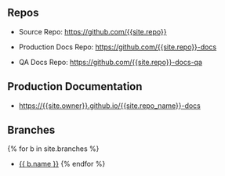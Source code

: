 ---
---

## Repos

* Source Repo: <https://github.com/{{site.repo}}>
* Production Docs Repo: <https://github.com/{{site.repo}}-docs>

* QA Docs Repo: <https://github.com/{{site.repo}}-docs-qa>

## Production Documentation

* <https://{{site.owner}}.github.io/{{site.repo_name}}-docs>

## Branches

{% for b in site.branches %}
* [{{ b.name }}](storybook-qa/{{b.name}})
{% endfor %}


